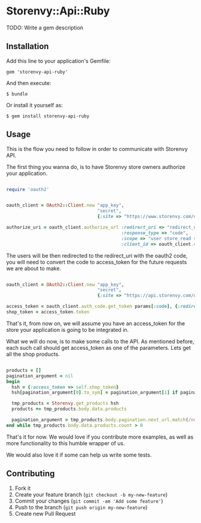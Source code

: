 # Storenvy::Api::Ruby

TODO: Write a gem description

## Installation

Add this line to your application's Gemfile:

    gem 'storenvy-api-ruby'

And then execute:

    $ bundle

Or install it yourself as:

    $ gem install storenvy-api-ruby

## Usage

This is the flow you need to follow in order to communicate with Storenvy API.

The first thing you wanna do, is to have Storenvy store owners authorize your application.

```ruby

require 'oauth2'


oauth_client = OAuth2::Client.new "app_key",
                                  "secret",
                                  {:site => "https://www.storenvy.com/oauth"}

authorize_uri = oauth_client.authorize_url :redirect_uri => "redirect_url", #must be consistent with the one defined in Storenvy API
                                           :response_type => "code",
                                           :scope => "user store_read store_write",
                                           :client_id => oauth_client.client_credentials.client_params['client_id']

```


The users will be then redirected to the redirect_uri with the oauth2 code, you will need to convert the code to access_token for the future requests we are about to make.

```ruby

oauth_client = OAuth2::Client.new "app_key",
                                  "secret",
                                  {:site => "https://api.storenvy.com/oauth"}

access_token = oauth_client.auth_code.get_token params[:code], {:redirect_uri => "https://www.yotpo.com/storenvy/finalize"}
shop_token = access_token.token

```

That's it, from now on, we will assume you have an access_token for the store your application is going to be integrated in.

What we will do now, is to make some calls to the API. As mentioned before, each such call should get access_token as one of the parameters. Lets get all the shop products.


```ruby

products = []
pagination_argument = nil
begin
  hsh = {:access_token => self.shop_token}
  hsh[pagination_argument[0].to_sym] = pagination_argument[1] if pagination_argument

  tmp_products = Storenvy.get_products hsh
  products += tmp_products.body.data.products

  pagination_argument = tmp_products.body.pagination.next_url.match(/newer_than_id=[0-9]+/).to_s.split("=") if tmp_products.body.pagination.next_url
end while tmp_products.body.data.products.count > 0

```

That's it for now. We would love if you contribute more examples, as well as more functionality to this humble wrapper of us.

We would also love it if some can help us write some tests.



## Contributing

1. Fork it
2. Create your feature branch (`git checkout -b my-new-feature`)
3. Commit your changes (`git commit -am 'Add some feature'`)
4. Push to the branch (`git push origin my-new-feature`)
5. Create new Pull Request
